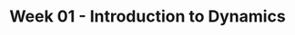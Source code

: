 ---
title: Week 01 - Introduction to Dynamics
contents:
  - date: 2024-01-16
    items:
      - type: lecture
        topics:
          - Introduction to Dynamics
          - Applications in Engineering
          - Kinetics and Kinematics Overview
          - Intro to Vector Calculus
      - type: problem_set
        title: Set 01 - Vector Calculus
        description: Vector Calculus
        link: "https://drive.google.com/file/d/1VcjrbMsedXEOZ1V0KVIwvwHs4Isxlt9q/view?usp=sharing"
      - type: homework
        title: HW 01 
        link: "https://drive.google.com/file/d/1VU5FnzZgYUWdZHI_KMGAGXtP5ulid7NC/view?usp=sharing"
        due_date: 2024-01-23
      - type: reading
        title: Read chapter 1 of Introduction to Solid Mechanics - An Integrated Approach by Lubliner and Papadopoulos.
        description: reading
        link: "https://link.springer.com/book/10.1007/978-1-4614-6768-7"
---
